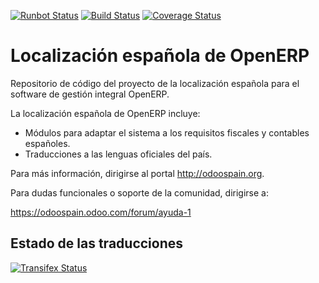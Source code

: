 [![Runbot Status](https://runbot.odoo-community.org/runbot/badge/flat/189/7.0.svg)](https://runbot.odoo-community.org/runbot/repo/github-com-oca-web-189)
[![Build Status](https://travis-ci.org/OCA/l10n-spain.svg?branch=7.0)](https://travis-ci.org/OCA/l10n-spain)
[![Coverage Status](https://coveralls.io/repos/OCA/l10n-spain/badge.png?branch=7.0)](https://coveralls.io/r/OCA/l10n-spain?branch=7.0)

Localización española de OpenERP
================================

Repositorio de código del proyecto de la localización española para el software
de gestión integral OpenERP.

La localización española de OpenERP incluye:

* Módulos para adaptar el sistema a los requisitos fiscales y contables
  españoles.
* Traducciones a las lenguas oficiales del país.

Para más información, dirigirse al portal http://odoospain.org.

Para dudas funcionales o soporte de la comunidad, dirigirse a:

https://odoospain.odoo.com/forum/ayuda-1

Estado de las traducciones
--------------------------
[![Transifex Status](https://www.transifex.com/projects/p/OCA-l10n-spain-7-0/chart/image_png)](https://www.transifex.com/projects/p/OCA-l10n-spain-7-0)

